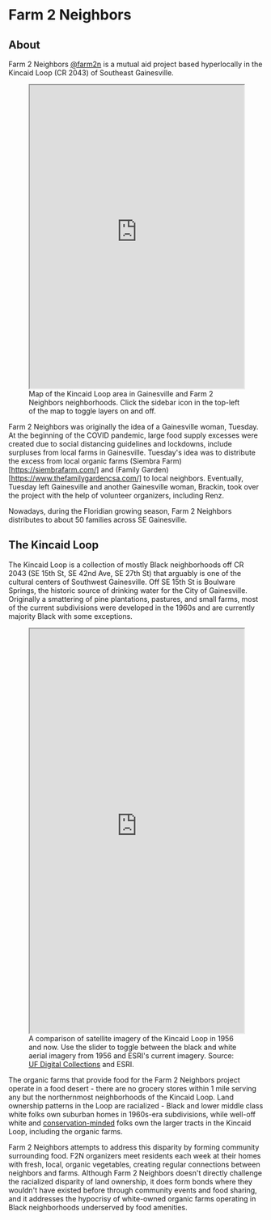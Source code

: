 # Farm 2 Neighbors

## About

Farm 2 Neighbors [@farm2n](https://instagram.com/farm2n) is a mutual aid project based hyperlocally in the Kincaid Loop (CR 2043) of Southeast Gainesville.

<figure>
    <iframe title="Farm 2 Neighbors map of key locations" src="https://www.google.com/maps/d/u/0/embed?mid=1fLpi3F1GD_F2ild3nJDZC9Ekh8eOEwAN&amp;ehbc=2E312F" width="100%" height="600px" loading="lazy"></iframe>
    <figcaption>
        Map of the Kincaid Loop area in Gainesville and Farm 2 Neighbors neighborhoods. Click the sidebar icon in the top-left of the map to toggle layers on and off.
    </figcaption>
</figure>

Farm 2 Neighbors was originally the idea of a Gainesville woman, Tuesday. At the beginning of the COVID pandemic, large food supply excesses were created due to social distancing guidelines and lockdowns, include surpluses from local farms in Gainesville. Tuesday's idea was to distribute the excess from local organic farms (Siembra Farm)[https://siembrafarm.com/] and (Family Garden)[https://www.thefamilygardencsa.com/] to local neighbors. Eventually, Tuesday left Gainesville and another Gainesville woman, Brackin, took over the project with the help of volunteer organizers, including Renz.

Nowadays, during the Floridian growing season, Farm 2 Neighbors distributes to about 50 families across SE Gainesville.

## The Kincaid Loop

The Kincaid Loop is a collection of mostly Black neighborhoods off CR 2043 (SE 15th St, SE 42nd Ave, SE 27th St) that arguably is one of the cultural centers of Southwest Gainesville. Off SE 15th St is Boulware Springs, the historic source of drinking water for the City of Gainesville. Originally a smattering of pine plantations, pastures, and small farms, most of the current subdivisions were developed in the 1960s and are currently majority Black with some exceptions.

<figure>
    <iframe title="Imagery comparison of the Kincaid Loop in 1956 and now" src="https://ufl.maps.arcgis.com/apps/instant/media/index.html?appid=e6b3d5b7819d49719639dff86a0ef9b2" width="100%" height="800px" loading="lazy"></iframe>
    <figcaption>
        A comparison of satellite imagery of the Kincaid Loop in 1956 and now. Use the slider to toggle between the black and white aerial imagery from 1956 and ESRI's current imagery. Source: <a href="https://ufdc.ufl.edu/UF00071726/00019">UF Digital Collections</a> and ESRI.
    </figcaption>
</figure>

The organic farms that provide food for the Farm 2 Neighbors project operate in a food desert - there are no grocery stores within 1 mile serving any but the northernmost neighborhoods of the Kincaid Loop. Land ownership patterns in the Loop are racialized - Black and lower middle class white folks own suburban homes in 1960s-era subdivisions, while well-off white and [conservation-minded](https://web.archive.org/web/20220506153628/https://www.gainesville.com/story/news/environment/2016/10/01/neighbors-pull-together-to-restore-sandhill-landscape/25277547007/) folks own the larger tracts in the Kincaid Loop, including the organic farms.

Farm 2 Neighbors attempts to address this disparity by forming community surrounding food. F2N organizers meet residents each week at their homes with fresh, local, organic vegetables, creating regular connections between neighbors and farms. Although Farm 2 Neighbors doesn't directly challenge the racialized disparity of land ownership, it does form bonds where they wouldn't have existed before through community events and food sharing, and it addresses the hypocrisy of white-owned organic farms operating in Black neighborhoods underserved by food amenities.

